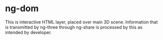 # ng-dom

This is interactive HTML layer, placed over main 3D scene. Information that is transmitted by ng-three through ng-share is processed by this as intended by developer.